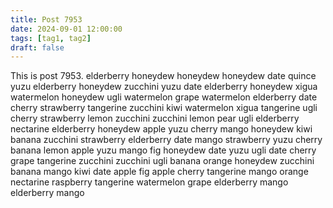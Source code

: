 ```yaml
---
title: Post 7953
date: 2024-09-01 12:00:00
tags: [tag1, tag2]
draft: false
---
```

This is post 7953.
elderberry
honeydew
honeydew
honeydew
date
quince
yuzu
elderberry
honeydew
zucchini
yuzu
date
elderberry
honeydew
xigua
watermelon
honeydew
ugli
watermelon
grape
watermelon
elderberry
date
cherry
strawberry
tangerine
zucchini
kiwi
watermelon
xigua
tangerine
ugli
cherry
strawberry
lemon
zucchini
zucchini
lemon
pear
ugli
elderberry
nectarine
elderberry
honeydew
apple
yuzu
cherry
mango
honeydew
kiwi
banana
zucchini
strawberry
elderberry
date
mango
strawberry
yuzu
cherry
banana
lemon
apple
yuzu
mango
fig
honeydew
date
yuzu
ugli
date
cherry
grape
tangerine
zucchini
zucchini
ugli
banana
orange
honeydew
zucchini
banana
mango
kiwi
date
apple
fig
apple
cherry
tangerine
mango
orange
nectarine
raspberry
tangerine
watermelon
grape
elderberry
mango
elderberry
mango
